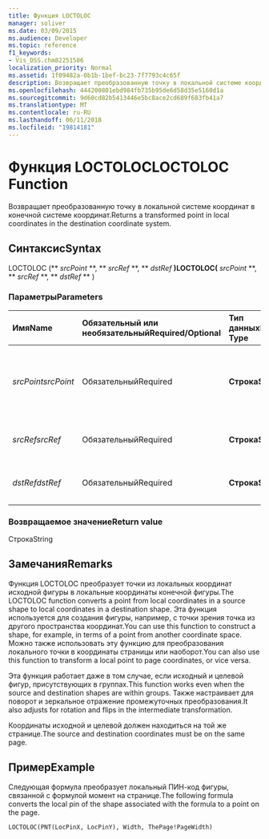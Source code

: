 ```yaml
---
title: Функция LOCTOLOC
manager: soliver
ms.date: 03/09/2015
ms.audience: Developer
ms.topic: reference
f1_keywords:
- Vis_DSS.chm82251586
localization_priority: Normal
ms.assetid: 1f09482a-0b1b-1bef-bc23-7f7793c4c65f
description: Возвращает преобразованную точку в локальной системе координат в конечной системе координат.
ms.openlocfilehash: 444200801ebd984fb735b95de6d58d35e5160d1a
ms.sourcegitcommit: 9d60cd82b5413446e5bc8ace2cd689f683fb41a7
ms.translationtype: MT
ms.contentlocale: ru-RU
ms.lasthandoff: 06/11/2018
ms.locfileid: "19814181"
---
```

# <a name="loctoloc-function"></a><span data-ttu-id="2a4bb-103">Функция LOCTOLOC</span><span class="sxs-lookup"><span data-stu-id="2a4bb-103">LOCTOLOC Function</span></span>

<span data-ttu-id="2a4bb-104">Возвращает преобразованную точку в локальной системе координат в конечной системе координат.</span><span class="sxs-lookup"><span data-stu-id="2a4bb-104">Returns a transformed point in local coordinates in the destination coordinate system.</span></span>
  
## <a name="syntax"></a><span data-ttu-id="2a4bb-105">Синтаксис</span><span class="sxs-lookup"><span data-stu-id="2a4bb-105">Syntax</span></span>

<span data-ttu-id="2a4bb-106">LOCTOLOC (** *srcPoint* **, ** *srcRef* **, ** *dstRef* **)</span><span class="sxs-lookup"><span data-stu-id="2a4bb-106">LOCTOLOC(** *srcPoint* **, ** *srcRef* **, ** *dstRef* ** )</span></span> 
  
### <a name="parameters"></a><span data-ttu-id="2a4bb-107">Параметры</span><span class="sxs-lookup"><span data-stu-id="2a4bb-107">Parameters</span></span>

|<span data-ttu-id="2a4bb-108">**Имя**</span><span class="sxs-lookup"><span data-stu-id="2a4bb-108">**Name**</span></span>|<span data-ttu-id="2a4bb-109">**Обязательный или необязательный**</span><span class="sxs-lookup"><span data-stu-id="2a4bb-109">**Required/Optional**</span></span>|<span data-ttu-id="2a4bb-110">**Тип данных**</span><span class="sxs-lookup"><span data-stu-id="2a4bb-110">**Data Type**</span></span>|<span data-ttu-id="2a4bb-111">**Описание**</span><span class="sxs-lookup"><span data-stu-id="2a4bb-111">**Description**</span></span>|
|:-----|:-----|:-----|:-----|
| <span data-ttu-id="2a4bb-112">_srcPoint_</span><span class="sxs-lookup"><span data-stu-id="2a4bb-112">_srcPoint_</span></span> <br/> |<span data-ttu-id="2a4bb-113">Обязательный</span><span class="sxs-lookup"><span data-stu-id="2a4bb-113">Required</span></span>  <br/> |<span data-ttu-id="2a4bb-114">**Строка**</span><span class="sxs-lookup"><span data-stu-id="2a4bb-114">**String**</span></span> <br/> | <span data-ttu-id="2a4bb-115">Точка в локальной системе координат в исходной системе координат.</span><span class="sxs-lookup"><span data-stu-id="2a4bb-115">A point in local coordinates in the source coordinate system.</span></span>  <br/> |
| <span data-ttu-id="2a4bb-116">_srcRef_</span><span class="sxs-lookup"><span data-stu-id="2a4bb-116">_srcRef_</span></span> <br/> |<span data-ttu-id="2a4bb-117">Обязательный</span><span class="sxs-lookup"><span data-stu-id="2a4bb-117">Required</span></span>  <br/> |<span data-ttu-id="2a4bb-118">**Строка**</span><span class="sxs-lookup"><span data-stu-id="2a4bb-118">**String**</span></span> <br/> | <span data-ttu-id="2a4bb-119">Ссылка на ячейку в объекте источника.</span><span class="sxs-lookup"><span data-stu-id="2a4bb-119">A reference to a cell in the source object.</span></span>  <br/> |
| <span data-ttu-id="2a4bb-120">_dstRef_</span><span class="sxs-lookup"><span data-stu-id="2a4bb-120">_dstRef_</span></span> <br/> |<span data-ttu-id="2a4bb-121">Обязательный</span><span class="sxs-lookup"><span data-stu-id="2a4bb-121">Required</span></span>  <br/> |<span data-ttu-id="2a4bb-122">**Строка**</span><span class="sxs-lookup"><span data-stu-id="2a4bb-122">**String**</span></span> <br/> | <span data-ttu-id="2a4bb-123">Ссылка на ячейку в целевой объект.</span><span class="sxs-lookup"><span data-stu-id="2a4bb-123">A reference to a cell in the destination object.</span></span>  <br/> |
   
### <a name="return-value"></a><span data-ttu-id="2a4bb-124">Возвращаемое значение</span><span class="sxs-lookup"><span data-stu-id="4">Return value</span></span>

<span data-ttu-id="2a4bb-125">Строка</span><span class="sxs-lookup"><span data-stu-id="2a4bb-125">String</span></span>
  
## <a name="remarks"></a><span data-ttu-id="2a4bb-126">Замечания</span><span class="sxs-lookup"><span data-stu-id="2a4bb-126">Remarks</span></span>

<span data-ttu-id="2a4bb-127">Функция LOCTOLOC преобразует точки из локальных координат исходной фигуры в локальные координаты конечной фигуры.</span><span class="sxs-lookup"><span data-stu-id="2a4bb-127">The LOCTOLOC function converts a point from local coordinates in a source shape to local coordinates in a destination shape.</span></span> <span data-ttu-id="2a4bb-128">Эта функция используется для создания фигуры, например, с точки зрения точка из другого пространства координат.</span><span class="sxs-lookup"><span data-stu-id="2a4bb-128">You can use this function to construct a shape, for example, in terms of a point from another coordinate space.</span></span> <span data-ttu-id="2a4bb-129">Можно также использовать эту функцию для преобразования локального точки в координаты страницы или наоборот.</span><span class="sxs-lookup"><span data-stu-id="2a4bb-129">You can also use this function to transform a local point to page coordinates, or vice versa.</span></span>
  
<span data-ttu-id="2a4bb-130">Эта функция работает даже в том случае, если исходный и целевой фигур, присутствующих в группах.</span><span class="sxs-lookup"><span data-stu-id="2a4bb-130">This function works even when the source and destination shapes are within groups.</span></span> <span data-ttu-id="2a4bb-131">Также настраивает для поворот и зеркальное отражение промежуточных преобразования.</span><span class="sxs-lookup"><span data-stu-id="2a4bb-131">It also adjusts for rotation and flips in the intermediate transformation.</span></span>
  
<span data-ttu-id="2a4bb-132">Координаты исходной и целевой должен находиться на той же странице.</span><span class="sxs-lookup"><span data-stu-id="2a4bb-132">The source and destination coordinates must be on the same page.</span></span>
  
## <a name="example"></a><span data-ttu-id="2a4bb-133">Пример</span><span class="sxs-lookup"><span data-stu-id="2a4bb-133">Example</span></span>

<span data-ttu-id="2a4bb-134">Следующая формула преобразует локальный ПИН-код фигуры, связанной с формулой момент на странице.</span><span class="sxs-lookup"><span data-stu-id="2a4bb-134">The following formula converts the local pin of the shape associated with the formula to a point on the page.</span></span>
  
```vb
LOCTOLOC(PNT(LocPinX, LocPinY), Width, ThePage!PageWidth)
```


